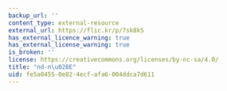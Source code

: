 ```yaml
---
backup_url: ''
content_type: external-resource
external_url: https://flic.kr/p/7sk8kS
has_external_licence_warning: true
has_external_license_warning: true
is_broken: ''
license: https://creativecommons.org/licenses/by-nc-sa/4.0/
title: "nd-n\u028E"
uid: fe5a0455-0e82-4ecf-afa6-004ddca7d611
---
```

